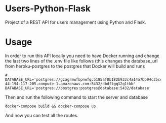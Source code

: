 # Users-Python-Flask
Project of a REST API for users management using Python and Flask.

# Usage
In order to run this API locally you need to have Docker running and change the 
last two lines of the .env file like follows (this changes the database_url from 
heroku-postgres to the postgres that Docker will build and run):
```
# DATABASE_URL='postgres://gzagrmwfbpnwfq:b185af0b182b933c4a14a7bb94c35cc9e58d1d46fe75f37cc2eeb87d4d325f29@ec2-44-194-117-205.compute-1.amazonaws.com:5432/dbdflgq12q1tkb'
DATABASE_URL='postgres://postgres:postgres@database:5432/database'
```

Then and run the following command to start the server and database
```
docker-compose build && docker-compose up
```

And now you can test all the routes.
